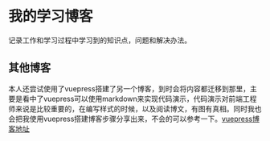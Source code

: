 # 我的学习博客

记录工作和学习过程中学习到的知识点，问题和解决办法。

## 其他博客

本人还尝试使用了vuepress搭建了另一个博客，到时会将内容都迁移到那里，主要是看中了vuepress可以使用markdown来实现代码演示，代码演示对前端工程师来说是比较重要的，在编写样式的时候，以及阅读博文，有图有真相。同时我也会把我使用vuepress搭建博客步骤分享出来，不会的可以参考一下。[vuepress博客地址][1]

[1]: https://lzx-xb.github.io/blog
